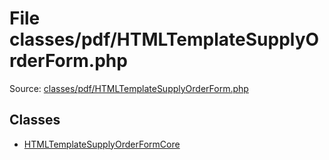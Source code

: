 File classes/pdf/HTMLTemplateSupplyOrderForm.php
=========

Source: [classes/pdf/HTMLTemplateSupplyOrderForm.php](https://github.com/PrestaShop/PrestaShop/blob/1.5.5.0/classes/pdf/HTMLTemplateSupplyOrderForm.php)


Classes
-------

* [HTMLTemplateSupplyOrderFormCore](class.HTMLTemplateSupplyOrderFormCore.md)

